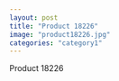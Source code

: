 ```yaml
---
layout: post
title: "Product 18226"
image: "product18226.jpg"
categories: "category1"
---
```

Product 18226
